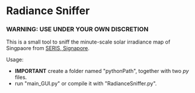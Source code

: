 # Radiance Sniffer

###  WARNING: USE UNDER YOUR OWN DISCRETION

This is a small tool to sniff the minute-scale solar irradiance map of Singpaore from [SERIS, Signapore](http://www.seris.nus.edu.sg). 

Usage:
- **IMPORTANT** create a folder named "pythonPath", together with two _py_ files. 
- run "main_GUI.py" or compile it with "RadianceSniffer.py". 

